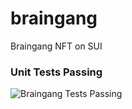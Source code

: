 # braingang
Braingang NFT on SUI

### Unit Tests Passing
![Braingang Tests Passing](https://github.com/jhuhnke/braingang/assets/91915469/fbc8b749-e9a3-471a-ab63-627308dac62c)
